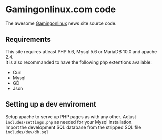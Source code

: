 # Gamingonlinux.com code

The awesome [Gamingonlinux](https://gamingonlinux.com) news site source code.


## Requirements

This site requires atleast PHP 5.6, Mysql 5.6 or MariaDB 10.0 and apache 2.4.  
It is also recommanded to have the following php extentions available: 

- Curl
- Mysql
- GD
- Json


## Setting up a dev enviroment

Setup apache to serve up PHP pages as with any other. Adjust `includes/settings.php` as needed for your Mysql installation.  
Import the development SQL database from the stripped SQL file `includes/dev/db.sql`